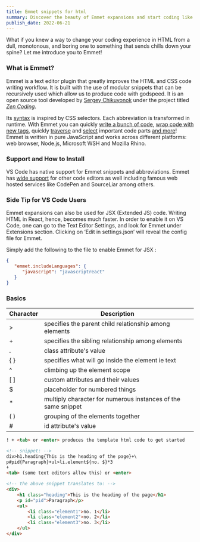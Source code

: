 ```yaml
---
title: Emmet snippets for html
summary: Discover the beauty of Emmet expansions and start coding like a god!
publish_date: 2022-06-21
---
```


What if you knew a way to change your coding experience in HTML from a dull, monotonous, and boring one to something that sends chills down your spine? Let me introduce you to Emmet! 

### What is Emmet?

Emmet is a text editor plugin that greatly improves the HTML and CSS code writing workflow. It is built with the use of modular snippets that can be recursively used which allow us to produce code with godspeed. It is an open source tool developed by [Sergey Chikuyonok](https://github.com/sergeche) under the project titled *[Zen Coding](https://www.smashingmagazine.com/2009/11/zen-coding-a-new-way-to-write-html-code/)*. 

Its [syntax](http://docs.emmet.io/abbreviations/) is inspired by CSS selectors. Each abbreviation is transformed in runtime. With Emmet you can quickly [write a bunch of code](http://docs.emmet.io/actions/expand-abbreviation/), [wrap code with new tags](http://docs.emmet.io/actions/wrap-with-abbreviation/), quickly [traverse](http://docs.emmet.io/actions/go-to-edit-point/) and [select](http://docs.emmet.io/actions/select-item/) important code parts [and more](http://docs.emmet.io/actions/)! Emmet is written in pure JavaScript and works across different platforms: web browser, Node.js, Microsoft WSH and Mozilla Rhino. 

### Support and How to Install

VS Code has native support for Emmet snippets and abbreviations. Emmet has [wide support](https://emmet.io/download/) for other code editors as well including famous web hosted services like CodePen and SourceLiar among others. 

### Side Tip for VS Code Users

Emmet expansions can also be used for JSX (Extended JS) code. Writing HTML in React, hence, becomes much faster. In order to enable it on VS Code, one can go to the Text Editor Settings, and look for Emmet under Extensions section. Clicking on ‘Edit in settings.json’ will reveal the config file for Emmet. 

Simply add the following to the file to enable Emmet for JSX : 

```json
{
   "emmet.includeLanguages": {
      "javascript": "javascriptreact"
   }
}
```

### Basics

| Character | Description |
| --- | --- |
| > | specifies the parent child relationship among elements |
| + | specifies the sibling relationship among elements |
| . | class attribute's value |
| { } | specifies what will go inside the element ie text |
| ^ | climbing up the element scope |
| [ ] | custom attributes and their values |
| $ | placeholder for numbered things |
| * | multiply character for numerous instances of the same snippet |
| ( ) | grouping of the elements together |
| # | id attribute's value |

```html
! + <tab> or <enter> produces the template html code to get started 

<!-- snippet: -->
div>h1.heading{This is the heading of the page}+\
p#pid{Paragraph}+ul>li.element${no. $}*3
+ 
<tab> (some text editors allow this) or <enter>

<!-- the above snippet translates to: -->
<div>
    <h1 class="heading">This is the heading of the page</h1>
    <p id="pid">Paragraph</p>
    <ul>
        <li class="element1">no. 1</li>
        <li class="element2">no. 2</li>
        <li class="element3">no. 3</li>
    </ul>
</div>
```
